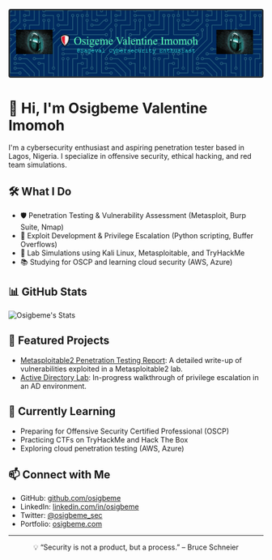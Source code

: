 ![Profile Banner](assets/github-header-banner.png)

# 👋 Hi, I'm Osigbeme Valentine Imomoh

I'm a cybersecurity enthusiast and aspiring penetration tester based in Lagos, Nigeria. I specialize in offensive security, ethical hacking, and red team simulations.

## 🛠️ What I Do
- 🛡️ Penetration Testing & Vulnerability Assessment (Metasploit, Burp Suite, Nmap)
- 🧠 Exploit Development & Privilege Escalation (Python scripting, Buffer Overflows)
- 🧪 Lab Simulations using Kali Linux, Metasploitable, and TryHackMe
- 📚 Studying for OSCP and learning cloud security (AWS, Azure)

## 📊 GitHub Stats
![Osigbeme's Stats](https://github-readme-stats.vercel.app/api?username=osigbeme&show_icons=true&theme=radical)

## 📌 Featured Projects
- [Metasploitable2 Penetration Testing Report](https://github.com/osigbeme/metasploitable2-report): A detailed write-up of vulnerabilities exploited in a Metasploitable2 lab.
- [Active Directory Lab](https://github.com/osigbeme/ad-lab): In-progress walkthrough of privilege escalation in an AD environment.

## 🚀 Currently Learning
- Preparing for Offensive Security Certified Professional (OSCP)
- Practicing CTFs on TryHackMe and Hack The Box
- Exploring cloud penetration testing (AWS, Azure)

## 📫 Connect with Me
- GitHub: [github.com/osigbeme](https://github.com/Sageval)
- LinkedIn: [linkedin.com/in/osigbeme](https://linkedin.com/in/osigbeme-imomoh)
- Twitter: [@osigbeme_sec](https://twitter.com/osigbeme_sec)
- Portfolio: [osigbeme.com](https://osigbeme.com)

---

<p align="center">💡 “Security is not a product, but a process.” – Bruce Schneier</p>
